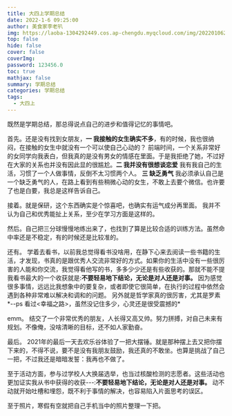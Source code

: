 ```yaml
---
title: 大四上学期总结
date: 2022-1-6 09:25:00
author: 美食家李老叭
img: https://laoba-1304292449.cos.ap-chengdu.myqcloud.com/img/20220106202505.png
top: false
hide: false
cover: false
coverImg: 
password: 123456.0
toc: true
mathjax: false
summary: 学期总结
categories: 学期总结
tags:
  - 大四上
---
```


既然是学期总结，那总得说点自己的进步和值得记忆的事情吧。

首先。还是没有找到女朋友，**一 我接触的女生确实不多**，有的时候，我也很纳闷，在接触的女生中就没有一个可以使自己心动的？ 前端时间，一个关系非常好的女同学向我表白，但我真的是没有男女的情感在里面。于是我拒绝了她，不过好在大家的关系也并没有因此显的很尴尬。**二 我并没有很想谈恋爱** 我有我自己的生活，习惯了一个人做事情，反倒不太习惯两个人。 **三 缺乏勇气**  我必须承认自己是一个缺乏勇气的人，在路上看到有些稍微心动的女生，不敢上去要个微信。也许要了也是白要，我总是这样告诉自己。

接着。就是保研，这个东西确实是个惊喜吧，也确实有运气成分再里面。 我并不认为自己和优秀能扯上关系，至少在学习方面是这样的。

然后。自己把三分球慢慢地练出来了，也找到了算是比较合适的训练方法。虽然命中率还是不稳定，有的时候还是比较准的。

还有。 学着去看书，以前我总觉得看书没啥用，在静下心来去阅读一些书籍的生活，才发现，书真的是跟优秀人交流非常好的方式。如果你的生活中没有一些很厉害的人能和你交流，我觉得看他写的书，多多少少还是有些收获的。那就不能不提我看书最大的一个收获就是:**不要轻易地下结论，无论是对人还是对事。** 因为感觉很多事情，远远比我想象中的要复杂，或者即使它很简单，在执行的过程中依然会遇到各种非常难以解决和调和的问题。 另外就是哲学家真的很厉害，尤其是罗素*--ps 看过<幸福之路>，虽然没记住多少，心灵还是很受震撼的*

emm。 结交了一个非常优秀的朋友，人长得又高又帅。努力拼搏，对自己未来有规划。不像俺，没啥清晰的目标，还不如人家勤奋。

最后。 2021年的最后一天去欢乐谷体验了一把大摆锤。就是那种摆上去又把你摆下来的，不得不说，要不是没有我朋友鼓励，我还真的不敢坐。也算是挑战了自己一把，不过我还是暗暗发誓：我再也不做了。

至于活动方面，参与过学校人大换届选举，也当过核酸检测的志愿者。这些活动也更加证实我从书中获得的收获---:**不要轻易地下结论，无论是对人还是对事。** 动不动就开始吐槽和埋怨，既不利于事情的解决，也容易陷入片面思考的误区。

至于照片，寒假有空就把自己手机当中的照片整理一下把。